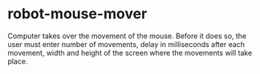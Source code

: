 # robot-mouse-mover
Computer takes over the movement of the mouse. Before it does so, the user must enter number of movements, delay in milliseconds after each movement, width and height of the screen where the movements will take place.
